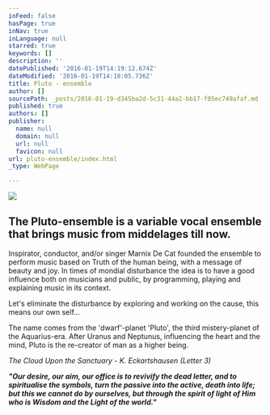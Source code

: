 ```yaml
---
inFeed: false
hasPage: true
inNav: true
inLanguage: null
starred: true
keywords: []
description: ''
datePublished: '2016-01-19T14:19:12.674Z'
dateModified: '2016-01-19T14:18:05.736Z'
title: Pluto - ensemble
author: []
sourcePath: _posts/2016-01-19-d345ba2d-5c31-44a2-bb17-f05ec749afaf.md
published: true
authors: []
publisher:
  name: null
  domain: null
  url: null
  favicon: null
url: pluto-ensemble/index.html
_type: WebPage

---
```

![](https://s3-us-west-2.amazonaws.com/the-grid-img/p/9da1ae85fa5d26329d7ea0953fc590b607dd3cdc.jpg)

## The Pluto-ensemble is a variable vocal ensemble that brings music from middelages till now.   

Inspirator, conductor, and/or singer Marnix De Cat  founded the ensemble to perform music based on Truth of the human being, with a message of beauty and joy. In times of mondial disturbance the idea is to have a good influence both on musicians and public, by programming, playing and explaining music in its context. 

Let's eliminate the disturbance by exploring and working on the cause, this means our own self...  

The name comes from the 'dwarf'-planet 'Pluto', the third mistery-planet of the Aquarius-era. After Uranus and Neptunus, influencing the heart and the mind, Pluto is the re-creator of man as a higher being. 

_The Cloud Upon the Sanctuary -  K. Eckartshausen  (Letter 3)_

_**"Our desire, our aim, our office is to revivify the dead letter, and to spiritualise the symbols,  turn the passive into the active, death into life;  but this we cannot do by ourselves, but through the spirit of light of Him who is Wisdom and the Light of the world."**_